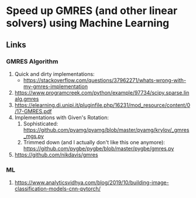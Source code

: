 # Speed up GMRES (and other linear solvers) using Machine Learning


## Links

### GMRES Algorithm

1. Quick and dirty implementations:
    - https://stackoverflow.com/questions/37962271/whats-wrong-with-my-gmres-implementation
2. https://www.programcreek.com/python/example/97734/scipy.sparse.linalg.gmres
2. https://elearning.di.unipi.it/pluginfile.php/16231/mod_resource/content/0/17-GMRES.pdf
3. Implementations with Given's Rotation:
    1. Sophisticated: https://github.com/pyamg/pyamg/blob/master/pyamg/krylov/_gmres_mgs.py
    2. Trimmed down (and I actually don't like this one anymore): https://github.com/pygbe/pygbe/blob/master/pygbe/gmres.py
4. https://github.com/nikdavis/gmres

### ML

1. https://www.analyticsvidhya.com/blog/2019/10/building-image-classification-models-cnn-pytorch/
